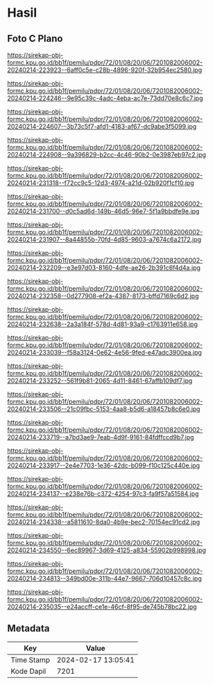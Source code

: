 # Hasil

## Foto C Plano

https://sirekap-obj-formc.kpu.go.id/bb1f/pemilu/pdpr/72/01/08/20/06/7201082006002-20240214-223923--6aff0c5e-c28b-4896-920f-32b954ec2580.jpg

https://sirekap-obj-formc.kpu.go.id/bb1f/pemilu/pdpr/72/01/08/20/06/7201082006002-20240214-224246--9e95c39c-4adc-4eba-ac7e-73dd70e8c6c7.jpg

https://sirekap-obj-formc.kpu.go.id/bb1f/pemilu/pdpr/72/01/08/20/06/7201082006002-20240214-224607--3b73c5f7-afd1-4183-af67-dc9abe3f5099.jpg

https://sirekap-obj-formc.kpu.go.id/bb1f/pemilu/pdpr/72/01/08/20/06/7201082006002-20240214-224908--9a396829-b2cc-4c46-90b2-0e3987eb97c2.jpg

https://sirekap-obj-formc.kpu.go.id/bb1f/pemilu/pdpr/72/01/08/20/06/7201082006002-20240214-231318--f72cc9c5-12d3-4974-a21d-02b920f1cf10.jpg

https://sirekap-obj-formc.kpu.go.id/bb1f/pemilu/pdpr/72/01/08/20/06/7201082006002-20240214-231700--d0c5ad6d-149b-46d5-96e7-5f1a9bbdfe9e.jpg

https://sirekap-obj-formc.kpu.go.id/bb1f/pemilu/pdpr/72/01/08/20/06/7201082006002-20240214-231907--8a44855b-70fd-4d85-9603-a7674c6a2172.jpg

https://sirekap-obj-formc.kpu.go.id/bb1f/pemilu/pdpr/72/01/08/20/06/7201082006002-20240214-232209--e3e97d03-8160-4dfe-ae26-2b391c6f4d4a.jpg

https://sirekap-obj-formc.kpu.go.id/bb1f/pemilu/pdpr/72/01/08/20/06/7201082006002-20240214-232358--0d277908-ef2a-4387-8173-bffd7169c6d2.jpg

https://sirekap-obj-formc.kpu.go.id/bb1f/pemilu/pdpr/72/01/08/20/06/7201082006002-20240214-232638--2a3a184f-578d-4d81-93a9-c1763911e658.jpg

https://sirekap-obj-formc.kpu.go.id/bb1f/pemilu/pdpr/72/01/08/20/06/7201082006002-20240214-233039--f58a3124-0e62-4e56-9fed-e47adc3900ea.jpg

https://sirekap-obj-formc.kpu.go.id/bb1f/pemilu/pdpr/72/01/08/20/06/7201082006002-20240214-233252--561f9b81-2065-4d11-8461-67affb109df7.jpg

https://sirekap-obj-formc.kpu.go.id/bb1f/pemilu/pdpr/72/01/08/20/06/7201082006002-20240214-233506--21c09fbc-5153-4aa8-b5d6-a18457b8c6e0.jpg

https://sirekap-obj-formc.kpu.go.id/bb1f/pemilu/pdpr/72/01/08/20/06/7201082006002-20240214-233719--a7bd3ae9-7eab-4d9f-9161-84fdffccd9b7.jpg

https://sirekap-obj-formc.kpu.go.id/bb1f/pemilu/pdpr/72/01/08/20/06/7201082006002-20240214-233917--2e4e7703-1e36-42dc-b099-f10c125c440e.jpg

https://sirekap-obj-formc.kpu.go.id/bb1f/pemilu/pdpr/72/01/08/20/06/7201082006002-20240214-234137--e238e76b-c372-4254-97c3-fa9f57a51584.jpg

https://sirekap-obj-formc.kpu.go.id/bb1f/pemilu/pdpr/72/01/08/20/06/7201082006002-20240214-234338--a5811610-8da0-4b9e-bec2-70154ec91cd2.jpg

https://sirekap-obj-formc.kpu.go.id/bb1f/pemilu/pdpr/72/01/08/20/06/7201082006002-20240214-234550--6ec89967-3d69-4125-a834-55902b998998.jpg

https://sirekap-obj-formc.kpu.go.id/bb1f/pemilu/pdpr/72/01/08/20/06/7201082006002-20240214-234813--349bd00e-311b-44e7-9667-706d10457c8c.jpg

https://sirekap-obj-formc.kpu.go.id/bb1f/pemilu/pdpr/72/01/08/20/06/7201082006002-20240214-235035--e24accff-ce1e-46cf-8f95-de745b78bc22.jpg


## Metadata

| Key        | Value               |
| ---------- | ------------------- |
| Time Stamp | 2024-02-17 13:05:41 |
| Kode Dapil | 7201                |



